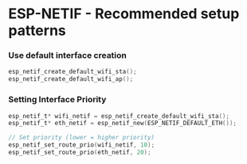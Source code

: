 # ESP-NETIF - Recommended setup patterns

### Use default interface creation
```c
esp_netif_create_default_wifi_sta();
esp_netif_create_default_wifi_ap();
```

### Setting Interface Priority
```c
esp_netif_t* wifi_netif = esp_netif_create_default_wifi_sta();
esp_netif_t* eth_netif = esp_netif_new(ESP_NETIF_DEFAULT_ETH());

// Set priority (lower = higher priority)
esp_netif_set_route_prio(wifi_netif, 10);
esp_netif_set_route_prio(eth_netif, 20);
```
